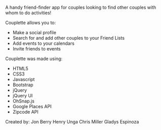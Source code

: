 A handy friend-finder app for couples looking to find other couples with whom to do activities! 

Couplette allows you to:
- Make a social profile
- Search for and add other couples to your Friend Lists
- Add events to your calendars
- Invite friends to events

Couplette was made using:
- HTML5
- CSS3
- Javascript
- Bootstrap
- jQuery
- jQuery UI
- OhSnap.js
- Google Places API
- Zipcode API

Created by:
Jon Berry
Henry Unga
Chris Miller
Gladys Espinoza

